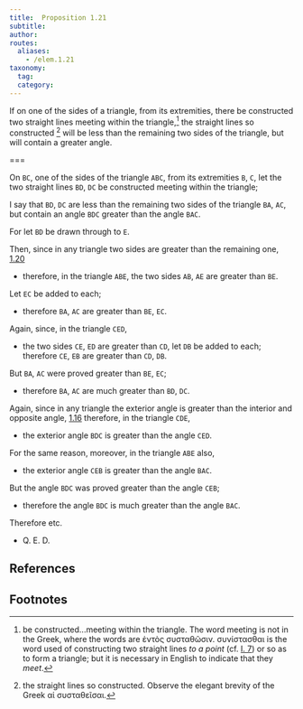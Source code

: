 ```yaml
---
title:  Proposition 1.21
subtitle: 
author:
routes:
  aliases:
    - /elem.1.21
taxonomy:
  tag:
  category:
---
```


If on one of the sides of a triangle, from its extremities, there be constructed two straight lines meeting within the triangle,[^1] the straight lines so constructed [^2] will be less than the remaining two sides of the triangle, but will contain a greater angle.

===

On `BC`, one of the sides of the triangle `ABC`, from its extremities `B`, `C`, let the two straight lines `BD`, `DC` be constructed  meeting within the triangle;

I say that `BD`, `DC` are less than the remaining two sides of the triangle `BA`, `AC`, but contain an angle `BDC` greater than the angle `BAC`. 

For let `BD` be drawn through to `E`.

Then, since in any triangle two sides are greater than the remaining one, [1.20] 

- therefore, in the triangle `ABE`, the two sides `AB`, `AE` are greater than `BE`.

Let `EC` be added to each; 

- therefore `BA`, `AC` are greater than `BE`, `EC`.

Again, since, in the triangle `CED`, 

- the two sides `CE`, `ED` are greater than `CD`, let `DB` be added to each; therefore `CE`, `EB` are greater than `CD`, `DB`.

But `BA`, `AC` were proved greater than `BE`, `EC`; 

- therefore `BA`, `AC` are much greater than `BD`, `DC`.

Again, since in any triangle the exterior angle is greater than the interior and opposite angle, [1.16] therefore, in the triangle `CDE`, 

- the exterior angle `BDC` is greater than the angle `CED`.

For the same reason, moreover, in the triangle `ABE` also, 

- the exterior angle `CEB` is greater than the angle `BAC`.

But the angle `BDC` was proved greater than the angle `CEB`; 

- therefore the angle `BDC` is much greater than the angle `BAC`.

Therefore etc.

- Q. E. D.
    
## References

[1.20]: /elem.1.20 "Book 1 - Proposition 20"
[1.16]: /elem.1.16 "Book 1 - Proposition 16"

## Footnotes

[^1]: be constructed...meeting within the triangle.
  The word <quote>meeting</quote> is not in the Greek, where the words are <foreign lang="greek">ἐντὸς συσταθῶσιν. συνίστασθαι</foreign> is the word used of constructing two straight lines <em>to a point</em> (cf. <a href="/elem.1.7">I. 7</a>) or so as to form a triangle; but it is necessary in English to indicate that they <em>meet</em>.

[^2]: the straight lines so constructed.
  Observe the elegant brevity of the Greek <foreign lang="greek">αἱ συσταθεῖσαι</foreign>.

